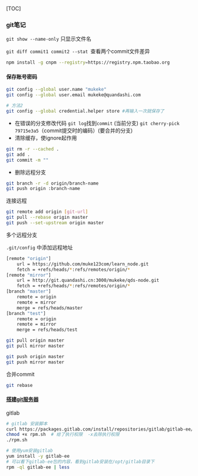 [TOC]

### git笔记

`git show --name-only` 只显示文件名

`git diff commit1 commit2 --stat `查看两个commit文件差异



```bash
npm install -g cnpm --registry=https://registry.npm.taobao.org
```

#### 保存账号密码

```bash
git config --global user.name "mukeke"
git config --global user.email mukeke@quandashi.com

# 方法2
git config --global credential.helper store #再输入一次就保存了
```

* 在错误的分支修改代码
  `git log`找到`commit`  (当前分支)
  `git cherry-pick 79715e3a5`（commit提交时的编码）(要合并的分支)
* 清除缓存，使ignore起作用
```bash
git rm -r --cached .
git add .
git commit -m ""
```

* 删除远程分支
```bash
git branch -r -d origin/branch-name  
git push origin :branch-name  
```

连接远程
```bash
git remote add origin [git-url]
git pull --rebase origin master
git push --set-upstream origin master
```

多个远程分支

`.git/config`  中添加远程地址

```bash
[remote "origin"]
	url = https://github.com/muke123com/learn_node.git
	fetch = +refs/heads/*:refs/remotes/origin/*
[remote "mirror"]
	url = http://git.quandashi.cn:3000/mukeke/qds-node.git
	fetch = +refs/heads/*:refs/remotes/origin/*
[branch "master"]
	remote = origin
	remote = mirror
	merge = refs/heads/master
[branch "test"]
	remote = origin
	remote = mirror
	merge = refs/heads/test
```

```bash
git pull origin master
git pull mirror master
```

```bash
git push origin master
git push mirror master
```

合并commit

```bash
git rebase
```



#### [搭建git服务器](https://www.jianshu.com/p/ade38a53b1ac)

gitlab

```bash
# gitlab 安装脚本
curl https://packages.gitlab.com/install/repositories/gitlab/gitlab-ee/script.rpm.sh > rpm.sh
chmod +x rpm.sh  # 给了执行权限  -x去除执行权限
./rpm.sh

# 使用yum安装gitlab
yum install -y gitlab-ee
# 可以看下gitlab-ee包的内容，看到gitlab安装在/opt/gitlab目录下
rpm -ql gitlab-ee | less
```